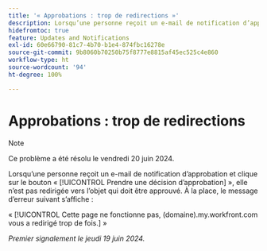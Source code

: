 ```yaml
---
title: '« Approbations : trop de redirections »'
description: Lorsqu’une personne reçoit un e-mail de notification d’approbation et clique sur le bouton Prendre une décision d’approbation, elle est redirigée vers l’objet qui doit être approuvé. Un message d’erreur s’affiche à la place.
hidefromtoc: true
feature: Updates and Notifications
exl-id: 60e66790-81c7-4b70-b1e4-874fbc16278e
source-git-commit: 9b8060b70250b75f8777e8815af45ec525c4e860
workflow-type: ht
source-wordcount: '94'
ht-degree: 100%

---
```


# Approbations : trop de redirections

>[!NOTE]
>
>Ce problème a été résolu le vendredi 20 juin 2024.

Lorsqu’une personne reçoit un e-mail de notification d’approbation et clique sur le bouton « [!UICONTROL Prendre une décision d’approbation] », elle n’est pas redirigée vers l’objet qui doit être approuvé. À la place, le message d’erreur suivant s’affiche :

« [!UICONTROL Cette page ne fonctionne pas, (domaine).my.workfront.com vous a redirigé trop de fois.] »

_Premier signalement le jeudi 19 juin 2024._
